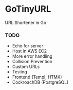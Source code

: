 # GoTinyURL

URL Shortener in Go

### TODO
- Echo for server
- Host in AWS EC2
- More error handling
- Collision Prevention
- Custom URLs
- Testing
- Frontend (Templ, HTMX)
- CockroachDB (PostgreSQL)

